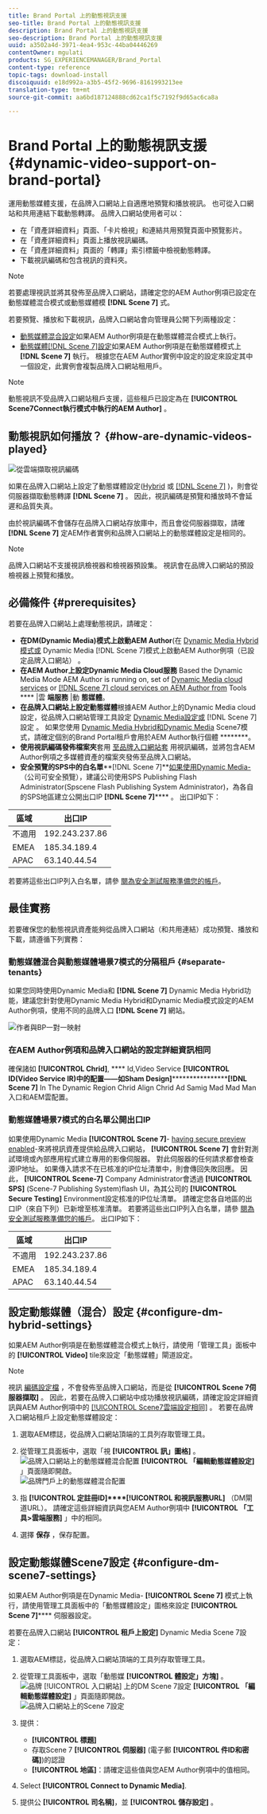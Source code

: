 ```yaml
---
title: Brand Portal 上的動態視訊支援
seo-title: Brand Portal 上的動態視訊支援
description: Brand Portal 上的動態視訊支援
seo-description: Brand Portal 上的動態視訊支援
uuid: a3502a4d-3971-4ea4-953c-44ba04446269
contentOwner: mgulati
products: SG_EXPERIENCEMANAGER/Brand_Portal
content-type: reference
topic-tags: download-install
discoiquuid: e18d992a-a3b5-45f2-9696-8161993213ee
translation-type: tm+mt
source-git-commit: aa6bd187124888cd62ca1f5c7192f9d65ac6ca8a

---
```



# Brand Portal 上的動態視訊支援 {#dynamic-video-support-on-brand-portal}

運用動態媒體支援，在品牌入口網站上自適應地預覽和播放視訊。 也可從入口網站和共用連結下載動態轉譯。
品牌入口網站使用者可以：

* 在「資產詳細資料」頁面、「卡片檢視」和連結共用預覽頁面中預覽影片。
* 在「資產詳細資料」頁面上播放視訊編碼。
* 在「資產詳細資料」頁面的「轉譯」索引標籤中檢視動態轉譯。
* 下載視訊編碼和包含視訊的資料夾。

>[!NOTE]
>
>若要處理視訊並將其發佈至品牌入口網站，請確定您的AEM Author例項已設定在動態媒體混合模式或動態媒體模 **[!DNL Scene 7]** 式。

若要預覽、播放和下載視訊，品牌入口網站會向管理員公開下列兩種設定：

* [動態媒體混合設定](#configure-dm-hybrid-settings)如果AEM Author例項是在動態媒體混合模式上執行。
* [動態媒體[!DNL Scene 7]設定](#configure-dm-scene7-settings)如果AEM Author例項是在動態媒體模式上&#x200B;**[!DNL Scene 7]** 執行。
根據您在AEM Author實例中設定的設定來設定其中一個設定，此實例會複製品牌入口網站租用戶。

>[!NOTE]
>
>動態視訊不受品牌入口網站租戶支援，這些租戶已設定為在 **[!UICONTROL Scene7Connect執行模式中執行的AEM Author]** 。

## 動態視訊如何播放？ {#how-are-dynamic-videos-played}

![從雲端擷取視訊編碼](assets/VideoEncodes.png)

如果在品牌入口網站上設定了動態媒體設定([Hybrid](../using/dynamic-video-brand-portal.md#configure-dm-hybrid-settings) 或 [[!DNL Scene 7]](../using/dynamic-video-brand-portal.md#configure-dm-scene7-settings) )，則會從伺服器擷取動態轉譯 **[!DNL Scene 7]** 。 因此，視訊編碼是預覽和播放時不會延遲和品質失真。

由於視訊編碼不會儲存在品牌入口網站存放庫中，而且會從伺服器擷取，請確 **[!DNL Scene 7]** 定AEM作者實例和品牌入口網站上的動態媒體設定是相同的。

>[!NOTE]
>
>品牌入口網站不支援視訊檢視器和檢視器預設集。 視訊會在品牌入口網站的預設檢視器上預覽和播放。

## 必備條件 {#prerequisites}

若要在品牌入口網站上處理動態視訊，請確定：

* **在DM(Dynamic Media)模式上啟動AEM Author**(在 [Dynamic Media Hybrid模式或](https://helpx.adobe.com/experience-manager/6-5/assets/using/config-dynamic.html#EnablingDynamicMedia) Dynamic Media [!DNL Scene 7]模式上啟動AEM Author例項（已設定品牌入口網站） [](https://helpx.adobe.com/experience-manager/6-5/assets/using/config-dms7.html#EnablingDynamicMediainScene7mode)。
* **在AEM Author上設定Dynamic Media Cloud服務** Based the Dynamic Media Mode AEM Author is running on, set of [Dynamic Media cloud services](https://helpx.adobe.com/experience-manager/6-5/assets/using/config-dynamic.html#ConfiguringDynamicMediaCloudServices) or [[!DNL Scene 7] cloud services on AEM Author from](https://helpx.adobe.com/experience-manager/6-5/assets/using/config-dms7.html#ConfiguringDynamicMediaCloudServices) Tools **** |雲 **端服務** |動 **態媒體**。
* **在品牌入口網站上設定動態媒體**&#x200B;根據AEM Author上的Dynamic Media cloud設定，從品牌入口網站管理工具設定 [Dynamic Media設定或](#configure-dm-hybrid-settings) [!DNL Scene 7]設定 [](#configure-dm-scene7-settings) 。
如果您使用 [Dynamic Media Hybrid和Dynamic Media](#separate-tenants) Scene7模式，請確定個別的Brand Portal租戶會用於AEM Author執行個體 ********。
* **使用視訊編碼發佈檔案夾**&#x200B;套用 [至品牌入口網站套](https://helpx.adobe.com/experience-manager/6-5/assets/using/video-profiles.html) 用視訊編碼，並將包含AEM Author例項之多媒體資產的檔案夾發佈至品牌入口網站。
* **安全預覽的SPS中的白名單****[!DNL Scene 7]**[&#x200B;如果使用Dynamic Media-](https://docs.adobe.com/content/help/en/dynamic-media-classic/using/upload-publish/testing-assets-making-them-public.html) （公司可安全預覽），建議公司使用SPS Publishing Flash Administrator(Spscene Flash Publishing System Administrator)，為各自的SPS地區建立公開出口IP **[!DNL Scene 7]**[](https://docs.adobe.com/content/help/en/dynamic-media-classic/using/upload-publish/testing-assets-making-them-public.html#testing-the-secure-testing-service)**** 。
出口IP如下：

| **區域** | **出口IP** |
|--- |--- |
| 不適用 | 192.243.237.86 |
| EMEA | 185.34.189.4 |
| APAC | 63.140.44.54 |

若要將這些出口IP列入白名單，請參 [閱為安全測試服務準備您的帳戶](https://docs.adobe.com/content/help/en/dynamic-media-classic/using/upload-publish/testing-assets-making-them-public.html#testing-the-secure-testing-service)。

## 最佳實務

若要確保您的動態視訊資產能夠從品牌入口網站（和共用連結）成功預覽、播放和下載，請遵循下列實務：

### 動態媒體混合與動態媒體場景7模式的分隔租戶 {#separate-tenants}

如果您同時使用Dynamic Media和 **[!DNL Scene 7]** Dynamic Media Hybrid功能，建議您針對使用Dynamic Media Hybrid和Dynamic Media模式設定的AEM Author例項，使用不同的品牌入口 **[!DNL Scene 7]** 網站。<br />

![作者與BP一對一映射](assets/BPDynamicMedia.png)

### 在AEM Author例項和品牌入口網站的設定詳細資訊相同

確保諸如 **[!UICONTROL Chrid]**, **** Id,Video Service **[!UICONTROL ID(Video Service IR)中的配置——如Sham Design]************************[!DNL Scene 7]****** In The Dynamic Region Chrid Align Chrid Ad Samig Mad Mad Man入口和AEM雲配置。

### 動態媒體場景7模式的白名單公開出口IP

如果使用Dynamic Media **[!UICONTROL Scene 7]**- [having secure preview enabled](https://docs.adobe.com/content/help/en/dynamic-media-classic/using/upload-publish/testing-assets-making-them-public.html)-來將視訊資產提供給品牌入口網站， **[!UICONTROL Scene 7]** 會針對測試環境或內部應用程式建立專用的影像伺服器。 對此伺服器的任何請求都會檢查源IP地址。 如果傳入請求不在已核准的IP位址清單中，則會傳回失敗回應。
因此， **[!UICONTROL Scene-7]** Company Administrator會透過 **[!UICONTROL SPS]** (Scene-7 Publishing System)flash UI，為其公司的 **[!UICONTROL Secure Testing]** Environment設定核准的IP位址清單。 請確定您各自地區的出口IP（來自下列）已新增至核准清單。
若要將這些出口IP列入白名單，請參 [閱為安全測試服務準備您的帳戶](https://docs.adobe.com/content/help/en/dynamic-media-classic/using/upload-publish/testing-assets-making-them-public.html#testing-the-secure-testing-service)。
出口IP如下：

| **區域** | **出口IP** |
|--- |--- |
| 不適用 | 192.243.237.86 |
| EMEA | 185.34.189.4 |
| APAC | 63.140.44.54 |

## 設定動態媒體（混合）設定 {#configure-dm-hybrid-settings}

如果AEM Author例項是在動態媒體混合模式上執行，請使用「管理工具」面板中的 **[!UICONTROL Video]** tile來設定「動態媒體」閘道設定。
>[!NOTE]
>
>視訊 [編碼設定檔](https://helpx.adobe.com/experience-manager/6-5/assets/using/video-profiles.html) ，不會發佈至品牌入口網站，而是從 **[!UICONTROL Scene 7伺服器擷取]** 。 因此，若要在品牌入口網站中成功播放視訊編碼，請確定設定詳細資訊與AEM Author例項中的 [[!UICONTROL Scene7雲端設定相同]](https://helpx.adobe.com/experience-manager/6-5/assets/using/config-dms7.html#ConfiguringDynamicMediaCloudServices) 。
若要在品牌入口網站租戶上設定動態媒體設定：

1. 選取AEM標誌，從品牌入口網站頂端的工具列存取管理工具。

2. 從管理工具面板中，選取「視 **[!UICONTROL 訊」圖格]** 。<br />
   ![品牌入口網站上的動態媒體混合配置](assets/DMHybrid-Video.png)
   **[!UICONTROL 「編輯動態媒體設定]** 」頁面隨即開啟。<br />
   ![品牌門戶上的動態媒體混合配置](assets/edit-dynamic-media-config.png)

3. 指 **[!UICONTROL 定註冊ID]****[!UICONTROL 和視訊服務URL]** （DM閘道URL）。 請確定這些詳細資訊與您AEM Author例項中 **[!UICONTROL 「工具>雲端服務]** 」中的相同。

4. 選擇 **保存** ，保存配置。

## 設定動態媒體Scene7設定 {#configure-dm-scene7-settings}

如果AEM Author例項是在Dynamic Media- **[!UICONTROL Scene 7]** 模式上執行，請使用管理工具面板中的「動態媒體設定」圖格來設定 **[!UICONTROL Scene 7]****** 伺服器設定。

若要在品牌入口網站 **[!UICONTROL 租戶上設定]** Dynamic Media Scene 7設定：

1. 選取AEM標誌，從品牌入口網站頂端的工具列存取管理工具。

2. 從管理工具面板中，選取「動態媒 **[!UICONTROL 體設定」方塊]** 。<br />
   ![品牌 [!UICONTROL 入口網站] 上的DM Scene 7設定](assets/DMS7-Tile.png)
   **[!UICONTROL 「編輯動態媒體設定]** 」頁面隨即開啟。<br />
   ![品牌入口網站上的Scene 7設定](assets/S7Config.png)

3. 提供：
   * **[!UICONTROL 標題]**
   * 存取Scene 7 **[!UICONTROL 伺服器]** (電子郵 **[!UICONTROL 件ID和密碼]**)的認證
   * **[!UICONTROL 地區]**：請確定這些值與您AEM Author例項中的值相同。

4. Select **[!UICONTROL Connect to Dynamic Media]**.

5. 提供公 **[!UICONTROL 司名稱]**，並 **[!UICONTROL 儲存設定]** 。
